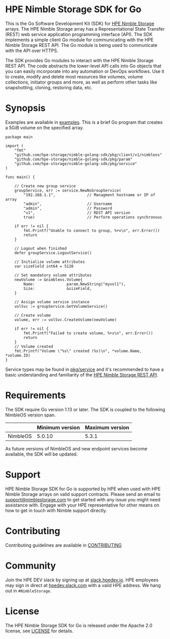 # HPE Nimble Storage SDK for Go
This is the Go Software Development Kit (SDK) for [HPE Nimble Storage](http://hpe.com/storage/nimblestorage) arrays. The HPE Nimble Storage array has a Representational State Transfer (REST) web service application programming interface (API). The SDK implements a simple client Go module for communicating with the HPE Nimble Storage REST API. The Go module is being used to communicate with the API over HTTPS.

The SDK provides Go modules to interact with the HPE Nimble Storage REST API. The code abstracts the lower-level API calls into Go objects that you can easily incorporate into any automation or DevOps workflows. Use it to create, modify and delete most resources like volumes, volume collections, initiator groups and more, as well as perform other tasks like snapshotting, cloning, restoring data, etc.

# Synopsis

Examples are available in [examples](examples). This is a brief Go program that creates a 5GiB volume on the specified array.

```
package main

import (
	"fmt"
	"github.com/hpe-storage/nimble-golang-sdk/pkg/client/v1/nimbleos"
	"github.com/hpe-storage/nimble-golang-sdk/pkg/param"
	"github.com/hpe-storage/nimble-golang-sdk/pkg/service"
)

func main() {

	// Create new group service
	groupService, err := service.NewNsGroupService(
 		"192.168.1.1",              // Managment hostname or IP of array
 		"admin",                    // Username
		"admin",                    // Password
		"v1",                       // REST API version
		true)                       // Perform operations synchronous

	if err != nil {
		fmt.Printf("Unable to connect to group, %+v\n", err.Error())
		return
	}

	// Logout when finished
	defer groupService.LogoutService()

	// Initialize volume attributes
	var sizeField int64 = 5120

	// Set mandatory volume attributes
	newVolume := &nimbleos.Volume{
		Name:              param.NewString("myvol1"),
		Size:              &sizeField,
	}

	// Assign volume service instance
	volSvc := groupService.GetVolumeService()

	// Create volume
	volume, err := volSvc.CreateVolume(newVolume)

	if err != nil {
		fmt.Printf("Failed to create volume, %+v\n", err.Error())
		return
	}
	// Volume created
	fmt.Printf("Volume \"%s\" created (%s)\n", *volume.Name, *volume.ID)
}
```

Service types may be found in [pkg/service](pkg/service) and it's recommended to have a basic understanding and familiarity of the [HPE Nimble Storage REST API](https://infosight.hpe.com/InfoSight/media/cms/active/public/pubs_REST_API_Reference_NOS_53x.whz).

# Requirements

The SDK require Go version 1.13 or later. The SDK is coupled to the following NimbleOS version span.

|          | Minimum version | Maximum version |
| -------- | --------------- | --------------- |
| NimbleOS | 5.0.10          | 5.3.1           |

As future versions of NimbleOS and new endpoint services become available, the SDK will be updated.

# Support

HPE Nimble Storage SDK for Go is supported by HPE when used with HPE Nimble Storage arrays on valid support contracts. Please send an email to [support@nimblestorage.com](mailto:support@nimblestorage.com) to get started with any issue you might need assistance with. Engage with your HPE representative for other means on how to get in touch with Nimble support directly.

# Contributing

Contributing guidelines are available in [CONTRIBUTING](CONTRIBUTING.md)

# Community

Join the HPE DEV slack by signing up at [slack.hpedev.io](https://slack.hpedev.io). HPE employees may sign in direct at [hpedev.slack.com](https://hpedev.slack.com) with a valid HPE address. We hang out in `#NimbleStorage`.

# License

The HPE Nimble Storage SDK for Go is released under the Apache 2.0 license, see [LICENSE](LICENSE) for details.
